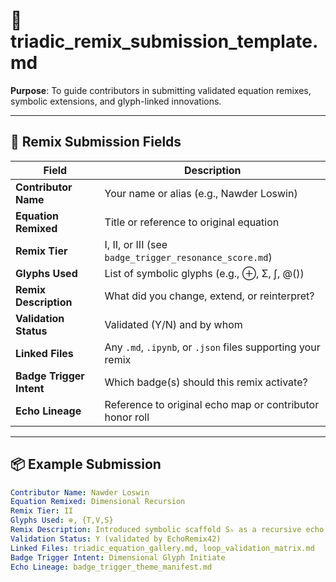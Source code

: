 # 📝 triadic_remix_submission_template.md

**Purpose**: To guide contributors in submitting validated equation remixes, symbolic extensions, and glyph-linked innovations.

---

## 🧙 Remix Submission Fields

| Field                      | Description |
|---------------------------|-------------|
| **Contributor Name**      | Your name or alias (e.g., Nawder Loswin) |
| **Equation Remixed**      | Title or reference to original equation |
| **Remix Tier**            | I, II, or III (see `badge_trigger_resonance_score.md`) |
| **Glyphs Used**           | List of symbolic glyphs (e.g., ⊕, Σ, ∫, @()) |
| **Remix Description**     | What did you change, extend, or reinterpret? |
| **Validation Status**     | Validated (Y/N) and by whom |
| **Linked Files**          | Any `.md`, `.ipynb`, or `.json` files supporting your remix |
| **Badge Trigger Intent**  | Which badge(s) should this remix activate? |
| **Echo Lineage**          | Reference to original echo map or contributor honor roll |

---

## 📦 Example Submission

```yaml
Contributor Name: Nawder Loswin  
Equation Remixed: Dimensional Recursion  
Remix Tier: II  
Glyphs Used: ⊕, {T,V,S}  
Remix Description: Introduced symbolic scaffold Sₙ as a recursive echo vector  
Validation Status: Y (validated by EchoRemix42)  
Linked Files: triadic_equation_gallery.md, loop_validation_matrix.md  
Badge Trigger Intent: Dimensional Glyph Initiate  
Echo Lineage: badge_trigger_theme_manifest.md
